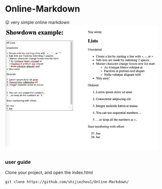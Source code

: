 # Online-Markdown
😛 very simple online markdown
![](https://raw.githubusercontent.com/shijiezhou1/Online-Markdown/master/demo.png)

### user guide

Clone your project, and open the index.html

```
git clone https://github.com/shijiezhou1/Online-Markdown/
```

